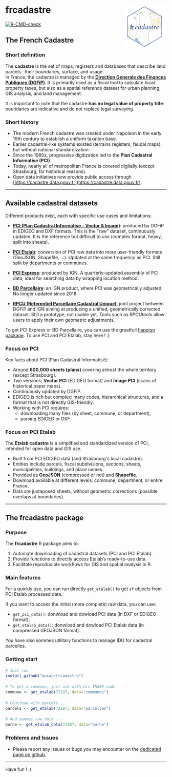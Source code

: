 # frcadastre<img src="man/figures/frcadastre_logo.png" align="right" height="138" alt="" />

<!-- badges: start -->
  [![R-CMD-check](https://github.com/mucau/frcadastre/actions/workflows/R-CMD-check.yaml/badge.svg)](https://github.com/mucau/frcadastre/actions/workflows/R-CMD-check.yaml)
<!-- badges: end -->

## The French Cadastre
### Short definition

The **cadastre** is the set of maps, registers and databases that describe land parcels : their boundaries, surface, and usage.  
In France, the cadastre is managed by the [**Direction Generale des Finances Publiques (DGFiP)**](https://www.economie.gouv.fr/dgfip). It is primarily used as a fiscal tool to calculate local property taxes, but also as a spatial reference dataset for urban planning, GIS analysis, and land management.  

It is important to note that the cadastre **has no legal value of property title**: boundaries are indicative and do not replace legal surveying.  

### Short history  
- The modern French cadastre was created under Napoleon in the early 19th century to establish a uniform taxation base.  
- Earlier cadastral-like systems existed (terrains registers, feudal maps), but without national standardization.  
- Since the 1980s, progressive digitization led to the **Plan Cadastral Informatise (PCI)**.  
- Today, nearly all of metropolitan France is covered digitally (except Strasbourg, for historical reasons).  
- Open data initiatives now provide public access through [https://cadastre.data.gouv.fr](https://cadastre.data.gouv.fr).   

---

## Available cadastral datasets

Different products exist, each with specific use cases and limitations:

- [**PCI (Plan Cadastral Informatise – Vector & Image)**](https://cadastre.data.gouv.fr/datasets/plan-cadastral-informatise  ): produced by DGFiP in EDIGEO and DXF formats. This is the "raw" dataset, continuously updated. It is the reference but difficult to use (complex format, heavy, split into sheets).  

- [**PCI Etalab**](https://cadastre.data.gouv.fr/datasets/cadastre-etalab): conversion of PCI raw data into more user-friendly formats (GeoJSON, Shapefile, …). Updated at the same frequency as PCI. Still split by departments or communes.

- [**PCI Express**](https://geoservices.ign.fr/parcellaire-express-pci): produced by IGN. A quarterly-updated assembly of PCI data, ideal for searching data by wrapping location method.  

- [**BD Parcellaire**](https://geoservices.ign.fr/bdparcellaire): an IGN product, where PCI was geometrically adjusted. No longer updated since 2018.  

- [**RPCU (Referentiel Parcellaire Cadastral Unique)**](https://geoservices.ign.fr/rpcu): joint project between DGFiP and IGN aiming at producing a unified, geometrically corrected dataset. Still a prototype, not usable yet. Tools such as *RPCUtools* allow users to apply their own geometric adjustments.

To get PCI Express or BD Parcellaire, you can use the greatfull [happign package](https://github.com/paul-carteron/happign). To use PCI and PCI Etalab, stay here ! :)

### Focus on PCI

Key facts about PCI (Plan Cadastral Informatisé):  

- Around **600,000 sheets (plans)** covering almost the whole territory (except Strasbourg).  
- Two versions: **Vector PCI** (EDIGÉO format) and **Image PCI** (scans of historical paper maps).  
- Continuously updated by DGFiP.  
- EDIGEO is rich but complex: many codes, hierarchical structures, and a format that is not directly GIS-friendly.  
- Working with PCI requires:  
  - downloading many files (by sheet, commune, or department),  
  - parsing EDIGEO or DXF.

### Focus on PCI Etalab

The **Etalab cadastre** is a simplified and standardized version of PCI, intended for open data and GIS use.  

- Built from PCI EDIGEO data (and Strasbourg's local cadastre).  
- Entities include parcels, fiscal subdivisions, sections, sheets, municipalities, buildings, and place names.  
- Provided as **GeoJSON** (compressed or not) and **Shapefile**.  
- Download available at different levels: commune, department, or entire France.  
- Data are juxtaposed sheets, without geometric corrections (possible overlaps at boundaries).  

---

## The frcadastre package

### Purpose

The **frcadastre** R package aims to:  
1. Automate downloading of cadastral datasets (PCI and PCI Etalab).  
2. Provide functions to directly access Etalab’s ready-to-use data.  
3. Facilitate reproducible workflows for GIS and spatial analysis in R.  

### Main features

For a quickly use, you can run directly `get_etalab()` to get `sf` objects from PCI Etalab processed data.

If you want to access the initial (more complete) raw data, you can use:
- `get_pci_data()`: donwload and dowload PCI data (in DXF or EDIGEO format);
- `get_etalab_data()`: donwload and dowload PCI Etalab data (in compressed GEOJSON format).

You have also sommes utilitary functions to manage IDU for cadastral parcelles.

### Getting start

```r
# Just run
install_github("mucau/frcadastre")

# To get a commune, just ask with his INSEE code
commune <- get_etalab(72187, data="communes")

# Continue with parcels ...
parcels <- get_etalab(72187, data="parcelles")

# And sommes raw data ...
borne <- get_etalab_data(72187, data="borne")
```

### Problems and Issues

- Please report any issues or bugs you may encounter on the [dedicated
  page on github](https://github.com/mucau/frcadastre/issues).

---

Have fun ! :)
